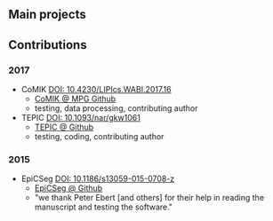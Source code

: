## Main projects

## Contributions

### 2017

* CoMIK [DOI: 10.4230/LIPIcs.WABI.2017.16](http://dx.doi.org/10.4230/LIPIcs.WABI.2017.16)
  * [CoMIK @ MPG Github](https://github.molgen.mpg.de/snikumbh/comik)
  * testing, data processing, contributing author
* TEPIC [DOI: 10.1093/nar/gkw1061](http://dx.doi.org/10.1093/nar/gkw1061)
  * [TEPIC @ Github](https://github.com/SchulzLab/TEPIC)
  * testing, coding, contributing author

### 2015

* EpiCSeg [DOI: 10.1186/s13059-015-0708-z](http://dx.doi.org/10.1186/s13059-015-0708-z)
  * [EpiCSeg @ Github](https://github.com/lamortenera/epicseg)
  * "we thank Peter Ebert [and others] for their help in reading the manuscript and testing the software."
